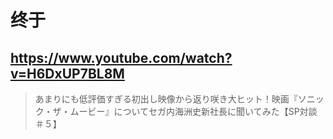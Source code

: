# 终于

## https://www.youtube.com/watch?v=H6DxUP7BL8M

> あまりにも低評価すぎる初出し映像から返り咲き大ヒット！映画『ソニック・ザ・ムービー』についてセガ内海洲史新社長に聞いてみた【SP対談＃５】 
